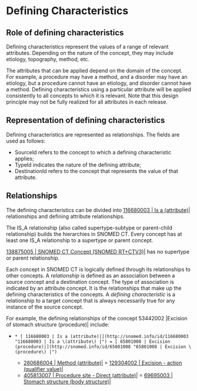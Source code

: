 # Defining Characteristics

## Role of defining characteristics

Defining characteristics represent the values of a range of relevant attributes. Depending on the nature of the concept, they may include etiology, topography, method, etc.

The attributes that can be applied depend on the domain of the concept. For example, a procedure may have a method, and a disorder may have an etiology, but a procedure cannot have an etiology, and disorder cannot have a method. Defining characteristics using a particular attribute will be applied consistently to all concepts to which it is relevant. Note that this design principle may not be fully realized for all attributes in each release.

## Representation of defining characteristics

Defining characteristics are represented as relationships. The fields are used as follows:

* SourceId refers to the concept to which a defining characteristic applies;
* TypeId indicates the nature of the defining attribute;
* DestinationId refers to the concept that represents the value of that attribute.

## Relationships

The defining characteristics can be divided into [116680003 | Is a (attribute)|](http://snomed.info/id/116680003) relationships and defining attribute relationships.

The IS\_A relationship (also called supertype-subtype or parent-child relationship) builds the hierarchies in SNOMED CT. Every concept has at least one IS\_A relationship to a supertype or parent concept.

[138875005 | SNOMED CT Concept (SNOMED RT+CTV3)|](http://snomed.info/id/138875005) has no supertype or parent relationship.

Each concept in SNOMED CT is logically defined through its relationships to other concepts. A _relationship_ is defined as an association between a source concept and a destination concept. The type of association is indicated by an attribute concept. It is the relationships that make up the defining characteristics of the concepts. A _defining characteristic_ is a relationship to a target concept that is always necessarily true for any instance of the source concept.

For example, the defining relationships of the concept 53442002 |Excision of stomach structure (procedure)| include:

* ```
  * [ 116680003 | Is a (attribute)|](http://snomed.info/id/116680003 "116680003 | Is a \(attribute\) |") = [ 65801008 | Excision (procedure)|](http://snomed.info/id/65801008 "65801008 | Excision \(procedure\) |")
  ```
  * [260686004 | Method (attribute)|](http://snomed.info/id/260686004) = [129304002 | Excision - action (qualifier value)|](http://snomed.info/id/129304002)
  * [405813007 | Procedure site - Direct (attribute)|](http://snomed.info/id/405813007) = [69695003 | Stomach structure (body structure)|](http://snomed.info/id/69695003)
